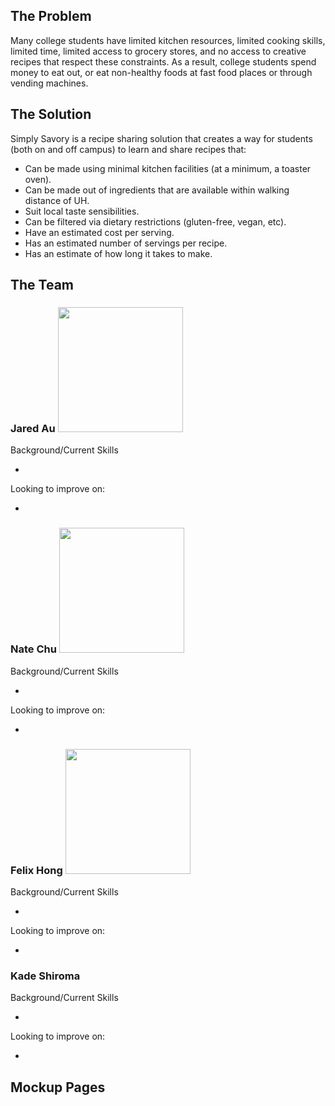 ## The Problem 

Many college students have limited kitchen resources, limited cooking skills, limited time, limited access to grocery stores, and no access to creative recipes that respect these constraints. As a result, college students spend money to eat out, or eat non-healthy foods at fast food places or through vending machines.

## The Solution

Simply Savory is a recipe sharing solution that creates a way for students (both on and off campus) to learn and share recipes that:
<ul>
 <li>Can be made using minimal kitchen facilities (at a minimum, a toaster oven). </li>
 <li>Can be made out of ingredients that are available within walking distance of UH. </li>
 <li>Suit local taste sensibilities. </li>
 <li>Can be filtered via dietary restrictions (gluten-free, vegan, etc). </li>
 <li>Have an estimated cost per serving. </li>
 <li>Has an estimated number of servings per recipe. </li>
 <li>Has an estimate of how long it takes to make. </li>
 </ul>

## The Team
### Jared Au <img width="200" height="200" src="../images/jared.jpg">
Background/Current Skills
<ul>
 <li> </li>
</ul>
Looking to improve on:
<ul>
 <li> </li>
</ul>

### Nate Chu <img width="200" height="200" src="../images/nate_chu_profile.jpg">
Background/Current Skills
<ul>
 <li> </li>
</ul>
Looking to improve on:
<ul>
 <li> </li>
</ul>

### Felix Hong <img width="200" height="200" src="../images/Kade-Shiroma.jpg">
Background/Current Skills
<ul>
 <li> </li>
</ul>
Looking to improve on:
<ul>
 <li> </li>
</ul>

### Kade Shiroma
Background/Current Skills
<ul>
 <li> </li>
</ul>
Looking to improve on:
<ul>
 <li> </li>
</ul>


## Mockup Pages
